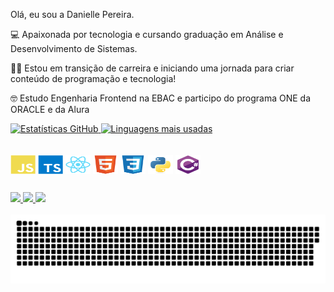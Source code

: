 Olá, eu sou a Danielle Pereira.

💻 Apaixonada por tecnologia e cursando graduação em Análise e Desenvolvimento de Sistemas.

👩‍💻 Estou em transição de carreira e iniciando uma jornada para criar conteúdo de programação e tecnologia! 

🤓 Estudo Engenharia Frontend na EBAC e participo do programa ONE da ORACLE e da Alura 

<div>
  <a href="https://github.com/DaniellePereiraRJ" target="_blank">
    <img height="180em" src="https://github-readme-stats.vercel.app/api?username=DaniellePereiraRJ&show_icons=true&theme=dark&include_all_commits=true&count_private=true" alt="Estatísticas GitHub"/>
  </a>

  <a href="https://github.com/DaniellePereiraRJ" target="_blank">
    <img height="180em" src="https://github-readme-stats.vercel.app/api/top-langs/?username=DaniellePereiraRJ&layout=compact&langs_count=16&theme=dark" alt="Linguagens mais usadas"/>
  </a>
</div>

<br>

<div style="display: inline_block"><br>
  <img align="center" alt="Danielle-Js" height="30" width="40" src="https://raw.githubusercontent.com/devicons/devicon/master/icons/javascript/javascript-plain.svg">
  <img align="center" alt="Danielle-Ts" height="30" width="40" src="https://raw.githubusercontent.com/devicons/devicon/master/icons/typescript/typescript-plain.svg">
  <img align="center" alt="Danielle-React" height="30" width="40" src="https://raw.githubusercontent.com/devicons/devicon/master/icons/react/react-original.svg">
  <img align="center" alt="Danielle-HTML" height="30" width="40" src="https://raw.githubusercontent.com/devicons/devicon/master/icons/html5/html5-original.svg">
  <img align="center" alt="Danielle-CSS" height="30" width="40" src="https://raw.githubusercontent.com/devicons/devicon/master/icons/css3/css3-original.svg">
  <img align="center" alt="Danielle-Python" height="30" width="40" src="https://raw.githubusercontent.com/devicons/devicon/master/icons/python/python-original.svg">
  <img align="center" alt="Danielle-Csharp" height="30" width="40" src="https://raw.githubusercontent.com/devicons/devicon/master/icons/csharp/csharp-original.svg">
</div>

##

<div> 
  <a href="https://instagram.com/daniellesilveira1986" target="_blank">
    <img src="https://img.shields.io/badge/-Instagram-%23E4405F?style=for-the-badge&logo=instagram&logoColor=white" target="_blank">
  </a>
  <a href="mailto:danibaprj86@gmail.com">
    <img src="https://img.shields.io/badge/-Gmail-%23333?style=for-the-badge&logo=gmail&logoColor=white" target="_blank">
  </a>
  <a href="https://www.linkedin.com/in/danielle-baptista-da-silveira-hernandez-pereira-50812835" target="_blank">
    <img src="https://img.shields.io/badge/-LinkedIn-%230077B5?style=for-the-badge&logo=linkedin&logoColor=white" target="_blank">
  </a> 
</div>

<br>

<picture>
  <source media="(prefers-color-scheme: dark)" srcset="https://raw.githubusercontent.com/DaniellePereiraRJ/DaniellePereira-RJ/output/github-contribution-grid-snake-dark.svg">
  <source media="(prefers-color-scheme: light)" srcset="https://raw.githubusercontent.com/DaniellePereiraRJ/DaniellePereira-RJ/output/github-contribution-grid-snake.svg">
  <img alt="GitHub contribution grid snake animation" src="https://raw.githubusercontent.com/DaniellePereiraRJ/DaniellePereira-RJ/output/github-contribution-grid-snake.svg">
</picture>
